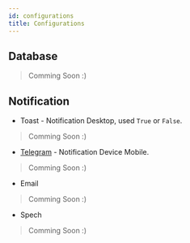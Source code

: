 ```yaml
---
id: configurations
title: Configurations
---
```


## Database
>  Comming Soon :)

## Notification

* Toast - Notification Desktop, used ```True``` or ```False```.
>  Comming Soon :)

* [Telegram](https://web.telegram.org/) - Notification Device Mobile.
>  Comming Soon :)

* Email
>  Comming Soon :)

* Spech
> Comming Soon :)


